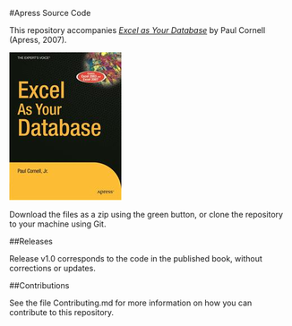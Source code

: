 #Apress Source Code

This repository accompanies [*Excel as Your Database*](http://www.apress.com/9781590597514) by Paul Cornell (Apress, 2007).

![Cover image](9781590597514.jpg)

Download the files as a zip using the green button, or clone the repository to your machine using Git.

##Releases

Release v1.0 corresponds to the code in the published book, without corrections or updates.

##Contributions

See the file Contributing.md for more information on how you can contribute to this repository.
